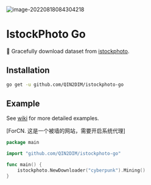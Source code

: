 ![image-20220818084304218](https://user-images.githubusercontent.com/62018067/185268084-23e4db6a-7162-4297-ba41-bb401a1e9ec6.png)

# IstockPhoto Go

📸 Gracefully download dataset from [istockphoto](https://www.istockphoto.com/).

## Installation

```bash
go get -u github.com/QIN2DIM/istockphoto-go
```

## Example

See [wiki](https://github.com/QIN2DIM/istockphoto-go/wiki) for more detailed examples. 

[ForCN. 这是一个被墙的网站，需要开启系统代理]

```go
package main

import "github.com/QIN2DIM/istockphoto-go"

func main() {
	istockphoto.NewDownloader("cyberpunk").Mining()
}
```

